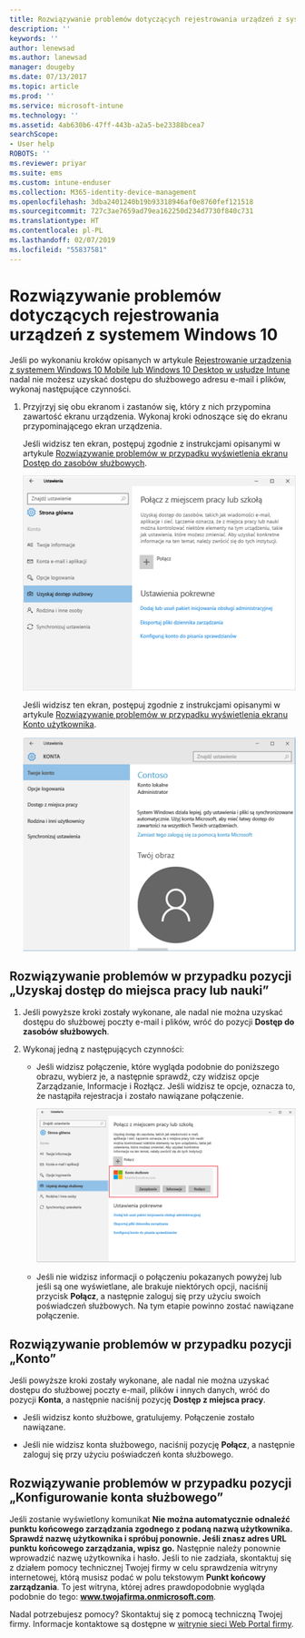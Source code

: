 ```yaml
---
title: Rozwiązywanie problemów dotyczących rejestrowania urządzeń z systemem Windows 10 | Microsoft Docs
description: ''
keywords: ''
author: lenewsad
ms.author: lanewsad
manager: dougeby
ms.date: 07/13/2017
ms.topic: article
ms.prod: ''
ms.service: microsoft-intune
ms.technology: ''
ms.assetid: 4ab630b6-47ff-443b-a2a5-be23388bcea7
searchScope:
- User help
ROBOTS: ''
ms.reviewer: priyar
ms.suite: ems
ms.custom: intune-enduser
ms.collection: M365-identity-device-management
ms.openlocfilehash: 3dba2401240b19b93318946af0e8760fef121518
ms.sourcegitcommit: 727c3ae7659ad79ea162250d234d7730f840c731
ms.translationtype: HT
ms.contentlocale: pl-PL
ms.lasthandoff: 02/07/2019
ms.locfileid: "55837581"
---
```

# <a name="troubleshoot-your-windows-10-device-enrollment"></a>Rozwiązywanie problemów dotyczących rejestrowania urządzeń z systemem Windows 10
Jeśli po wykonaniu kroków opisanych w artykule [Rejestrowanie urządzenia z systemem Windows 10 Mobile lub Windows 10 Desktop w usłudze Intune](enroll-your-w10-phone-or-w10-pc-windows.md) nadal nie możesz uzyskać dostępu do służbowego adresu e-mail i plików, wykonaj następujące czynności.

1.  Przyjrzyj się obu ekranom i zastanów się, który z nich przypomina zawartość ekranu urządzenia. Wykonaj kroki odnoszące się do ekranu przypominającego ekran urządzenia.

    Jeśli widzisz ten ekran, postępuj zgodnie z instrukcjami opisanymi w artykule [Rozwiązywanie problemów w przypadku wyświetlenia ekranu Dostęp do zasobów służbowych](#troubleshooting-steps-to-follow-if-you-see-access-work-or-school).

    ![settings-accounts-access-work-or-school](./media/w10-enroll-rs1-connect-to-work-or-school.png)

    Jeśli widzisz ten ekran, postępuj zgodnie z instrukcjami opisanymi w artykule [Rozwiązywanie problemów w przypadku wyświetlenia ekranu Konto użytkownika](#troubleshooting-steps-to-follow-if-you-see-your-account).

    ![settings-accounts-your-account](./media/W10-enroll-2-accounts-your-account.png)

## <a name="troubleshooting-steps-to-follow-if-you-see-access-work-or-school"></a>Rozwiązywanie problemów w przypadku pozycji „Uzyskaj dostęp do miejsca pracy lub nauki”

1. Jeśli powyższe kroki zostały wykonane, ale nadal nie można uzyskać dostępu do służbowej poczty e-mail i plików, wróć do pozycji **Dostęp do zasobów służbowych**.

2. Wykonaj jedną z następujących czynności:

   - Jeśli widzisz połączenie, które wygląda podobnie do poniższego obrazu, wybierz je, a następnie sprawdź, czy widzisz opcje Zarządzanie, Informacje i Rozłącz. Jeśli widzisz te opcje, oznacza to, że nastąpiła rejestracja i zostało nawiązane połączenie.

     ![validate-successful-enrollment](./media/w10-enroll-rs1-validate-successful-enrollment.png)

   - Jeśli nie widzisz informacji o połączeniu pokazanych powyżej lub jeśli są one wyświetlane, ale brakuje niektórych opcji, naciśnij przycisk **Połącz**, a następnie zaloguj się przy użyciu swoich poświadczeń służbowych. Na tym etapie powinno zostać nawiązane połączenie.

## <a name="troubleshooting-steps-to-follow-if-you-see-your-account"></a>Rozwiązywanie problemów w przypadku pozycji „Konto”

Jeśli powyższe kroki zostały wykonane, ale nadal nie można uzyskać dostępu do służbowej poczty e-mail, plików i innych danych, wróć do pozycji **Konta**, a następnie naciśnij pozycję **Dostęp z miejsca pracy**.

- Jeśli widzisz konto służbowe, gratulujemy. Połączenie zostało nawiązane.

- Jeśli nie widzisz konta służbowego, naciśnij pozycję **Połącz**, a następnie zaloguj się przy użyciu poświadczeń konta służbowego.

## <a name="troubleshooting-steps-to-follow-if-you-see-set-up-a-work-or-school-account"></a>Rozwiązywanie problemów w przypadku pozycji „Konfigurowanie konta służbowego”

Jeśli zostanie wyświetlony komunikat <strong>Nie można automatycznie odnaleźć punktu końcowego zarządzania zgodnego z podaną nazwą użytkownika. Sprawdź nazwę użytkownika i spróbuj ponownie. Jeśli znasz adres URL punktu końcowego zarządzania, wpisz go.</strong> Następnie należy ponownie wprowadzić nazwę użytkownika i hasło. Jeśli to nie zadziała, skontaktuj się z działem pomocy technicznej Twojej firmy w celu sprawdzenia witryny internetowej, którą musisz podać w polu tekstowym <strong>Punkt końcowy zarządzania</strong>. To jest witryna, której adres prawdopodobnie wygląda podobnie do tego: <strong>www.twojafirma.onmicrosoft.com</strong>.

Nadal potrzebujesz pomocy? Skontaktuj się z pomocą techniczną Twojej firmy. Informacje kontaktowe są dostępne w [witrynie sieci Web Portal firmy](https://go.microsoft.com/fwlink/?linkid=2010980).
